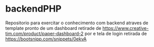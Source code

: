 # backendPHP


Repositorio para exercitar o conhecimento com backend atraves de template pronto de um 
dashboard retirade de https://www.creative-tim.com/product/paper-dashboard-2 por e tela
de login retirada de https://bootsnipp.com/snippets/0ekvA

